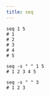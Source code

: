 ```yaml
---
title: seq
---
```


```shell
seq 1 5
# 1
# 2
# 3
# 4
# 5

seq -s " " 1 5
# 1 2 3 4 5

seq -s " " 3
# 1 2 3
```
